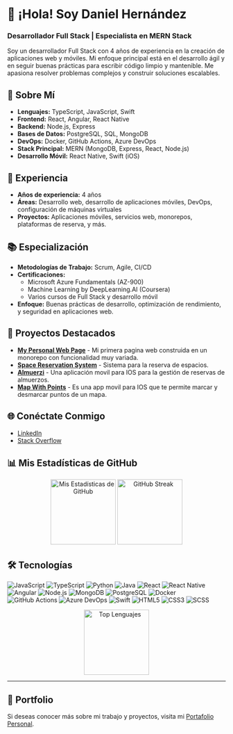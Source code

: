 # 👋 ¡Hola! Soy Daniel Hernández

### Desarrollador Full Stack | Especialista en MERN Stack

Soy un desarrollador Full Stack con 4 años de experiencia en la creación de aplicaciones web y móviles. Mi enfoque principal está en el desarrollo ágil y en seguir buenas prácticas para escribir código limpio y mantenible. Me apasiona resolver problemas complejos y construir soluciones escalables.


## 🚀 Sobre Mí

- **Lenguajes:** TypeScript, JavaScript, Swift
- **Frontend:** React, Angular, React Native
- **Backend:** Node.js, Express
- **Bases de Datos:** PostgreSQL, SQL, MongoDB
- **DevOps:** Docker, GitHub Actions, Azure DevOps
- **Stack Principal:** MERN (MongoDB, Express, React, Node.js)
- **Desarrollo Móvil:** React Native, Swift (iOS)

## 🎯 Experiencia

- **Años de experiencia:** 4 años
- **Áreas:** Desarrollo web, desarrollo de aplicaciones móviles, DevOps, configuración de máquinas virtuales
- **Proyectos:** Aplicaciones móviles, servicios web, monorepos, plataformas de reserva, y más.

## 📚 Especialización

- **Metodologías de Trabajo:** Scrum, Agile, CI/CD
- **Certificaciones:** 
  - Microsoft Azure Fundamentals (AZ-900)
  - Machine Learning by DeepLearning.AI (Coursera)
  - Varios cursos de Full Stack y desarrollo móvil
- **Enfoque:** Buenas prácticas de desarrollo, optimización de rendimiento, y seguridad en aplicaciones web.

## 💼 Proyectos Destacados

- [**My Personal Web Page**](https://github.com/redom69/myPersonalAppWeb) - Mi primera pagina web construida en un monorepo con funcionalidad muy variada.
- [**Space Reservation System**](https://github.com/redom69/Space-Reservation-System) - Sistema para la reserva de espacios.
- [**Almuerzi**](https://github.com/redom69/almuerzi) - Una aplicación movil para IOS para la gestión de reservas de almuerzos.
- [**Map With Points**](https://github.com/redom69/MapWithPoints) - Es una app movil para IOS que te permite marcar y desmarcar puntos de un mapa.


## 🌐 Conéctate Conmigo

- [LinkedIn](https://www.linkedin.com/in/daniel-hernandez-puerto-57a093194/)
- [Stack Overflow](https://stackoverflow.com/users/22245024/daniel-hernandez)

## 📊 Mis Estadísticas de GitHub

<div align="center">
  <img src="https://github-readme-stats.vercel.app/api?username=redom69&show_icons=true&theme=radical" alt="Mis Estadísticas de GitHub" height="150px"/>
  <img src="https://github-readme-streak-stats.herokuapp.com/?user=redom69&theme=radical" alt="GitHub Streak" height="150px"/>
</div>


## 🛠️ Tecnologías

![JavaScript](https://img.shields.io/badge/-JavaScript-333333?style=flat&logo=javascript)
![TypeScript](https://img.shields.io/badge/-TypeScript-333333?style=flat&logo=typescript)
![Python](https://img.shields.io/badge/-Python-333333?style=flat&logo=python)
![Java](https://img.shields.io/badge/-Java-333333?style=flat&logo=java)
![React](https://img.shields.io/badge/-React-333333?style=flat&logo=react)
![React Native](https://img.shields.io/badge/-React%20Native-333333?style=flat&logo=react)
![Angular](https://img.shields.io/badge/-Angular-333333?style=flat&logo=angular)
![Node.js](https://img.shields.io/badge/-Node.js-333333?style=flat&logo=node.js)
![MongoDB](https://img.shields.io/badge/-MongoDB-333333?style=flat&logo=mongodb)
![PostgreSQL](https://img.shields.io/badge/-PostgreSQL-333333?style=flat&logo=postgresql)
![Docker](https://img.shields.io/badge/-Docker-333333?style=flat&logo=docker)
![GitHub Actions](https://img.shields.io/badge/-GitHub%20Actions-333333?style=flat&logo=githubactions)
![Azure DevOps](https://img.shields.io/badge/-Azure%20DevOps-333333?style=flat&logo=azuredevops)
![Swift](https://img.shields.io/badge/-Swift-333333?style=flat&logo=swift)
![HTML5](https://img.shields.io/badge/-HTML5-333333?style=flat&logo=html5)
![CSS3](https://img.shields.io/badge/-CSS3-333333?style=flat&logo=css3)
![SCSS](https://img.shields.io/badge/-SCSS-333333?style=flat&logo=sass)

<div align="center">
  <img src="https://github-readme-stats.vercel.app/api/top-langs/?username=redom69&layout=compact&theme=radical" alt="Top Lenguajes" height="150px"/>
</div>


---

## 🎨 Portfolio

Si deseas conocer más sobre mi trabajo y proyectos, visita mi [Portafolio Personal](https://github.com/redom69/myPersonalAppWeb).

